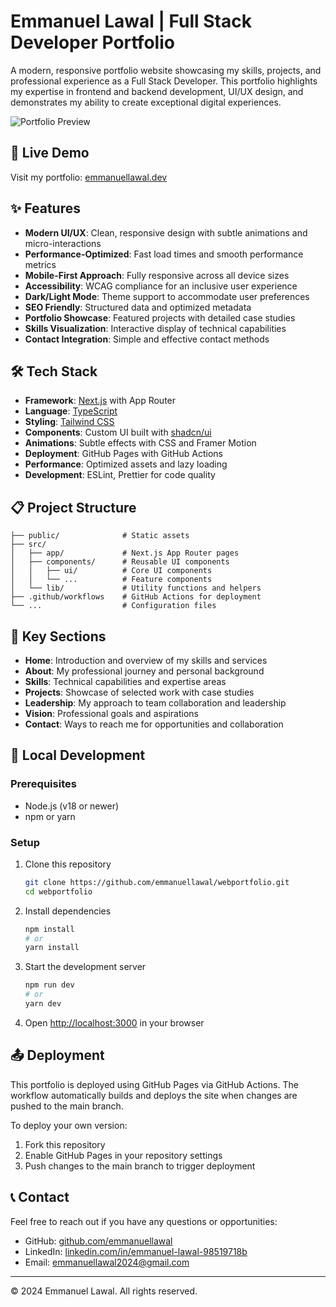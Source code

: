 # Emmanuel Lawal | Full Stack Developer Portfolio

A modern, responsive portfolio website showcasing my skills, projects, and professional experience as a Full Stack Developer. This portfolio highlights my expertise in frontend and backend development, UI/UX design, and demonstrates my ability to create exceptional digital experiences.

![Portfolio Preview](public/portfolio-preview.png)

## 🚀 Live Demo

Visit my portfolio: [emmanuellawal.dev](https://emmanuellawal.dev)

## ✨ Features

- **Modern UI/UX**: Clean, responsive design with subtle animations and micro-interactions
- **Performance-Optimized**: Fast load times and smooth performance metrics
- **Mobile-First Approach**: Fully responsive across all device sizes
- **Accessibility**: WCAG compliance for an inclusive user experience
- **Dark/Light Mode**: Theme support to accommodate user preferences
- **SEO Friendly**: Structured data and optimized metadata
- **Portfolio Showcase**: Featured projects with detailed case studies
- **Skills Visualization**: Interactive display of technical capabilities
- **Contact Integration**: Simple and effective contact methods

## 🛠️ Tech Stack

- **Framework**: [Next.js](https://nextjs.org/) with App Router
- **Language**: [TypeScript](https://www.typescriptlang.org/)
- **Styling**: [Tailwind CSS](https://tailwindcss.com/)
- **Components**: Custom UI built with [shadcn/ui](https://ui.shadcn.com/)
- **Animations**: Subtle effects with CSS and Framer Motion
- **Deployment**: GitHub Pages with GitHub Actions
- **Performance**: Optimized assets and lazy loading
- **Development**: ESLint, Prettier for code quality

## 📋 Project Structure

```
├── public/              # Static assets 
├── src/
│   ├── app/             # Next.js App Router pages
│   ├── components/      # Reusable UI components
│   │   ├── ui/          # Core UI components
│   │   └── ...          # Feature components
│   └── lib/             # Utility functions and helpers
├── .github/workflows    # GitHub Actions for deployment
└── ...                  # Configuration files
```

## 🧩 Key Sections

- **Home**: Introduction and overview of my skills and services
- **About**: My professional journey and personal background
- **Skills**: Technical capabilities and expertise areas
- **Projects**: Showcase of selected work with case studies
- **Leadership**: My approach to team collaboration and leadership
- **Vision**: Professional goals and aspirations
- **Contact**: Ways to reach me for opportunities and collaboration

## 🚀 Local Development

### Prerequisites

- Node.js (v18 or newer)
- npm or yarn

### Setup

1. Clone this repository
   ```bash
   git clone https://github.com/emmanuellawal/webportfolio.git
   cd webportfolio
   ```

2. Install dependencies
   ```bash
   npm install
   # or
   yarn install
   ```

3. Start the development server
   ```bash
   npm run dev
   # or
   yarn dev
   ```

4. Open [http://localhost:3000](http://localhost:3000) in your browser

## 📤 Deployment

This portfolio is deployed using GitHub Pages via GitHub Actions. The workflow automatically builds and deploys the site when changes are pushed to the main branch.

To deploy your own version:

1. Fork this repository
2. Enable GitHub Pages in your repository settings
3. Push changes to the main branch to trigger deployment

## 📞 Contact

Feel free to reach out if you have any questions or opportunities:

- GitHub: [github.com/emmanuellawal](https://github.com/emmanuellawal)
- LinkedIn: [linkedin.com/in/emmanuel-lawal-98519718b](https://linkedin.com/in/emmanuel-lawal-98519718b)
- Email: [emmanuellawal2024@gmail.com](mailto:emmanuellawal2024@gmail.com)

---

© 2024 Emmanuel Lawal. All rights reserved.
